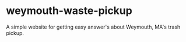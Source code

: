 # weymouth-waste-pickup
A simple website for getting easy answer's about Weymouth, MA's trash pickup.
